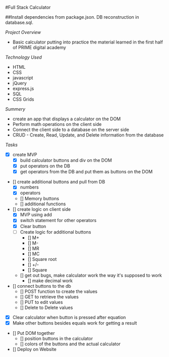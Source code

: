 #Full Stack Calculator

##Install dependencies from package.json.  DB reconstruction in database.sql.

*Project Overview*
- Basic calculator putting into practice the material learned in the first half of PRIME digital academy

*Technology Used*
- HTML
- CSS
- javascript
- jQuery
- express.js
- SQL
- CSS Grids

*Summery*
- create an app that displays a calculator on the DOM
- Perform math operations on the client side
- Connect the client side to a database on the server side
- CRUD - Create, Read, Update, and Delete information from the database

*Tasks*

- [x] create MVP
  - [x] build calculator buttons and div on the DOM
  - [x] put operators on the DB
  - [x] get operators from the DB and put them as buttons on the DOM
- [] create additional buttons and pull from DB
  - [x] numbers
  - [x] operators
  - [] Memory buttons
  - [] additional functions
- [] create logic on client side
  - [x] MVP using add
  - [x] switch statement for other operators
  - [X] Clear button
  - [ ] Create logic for additional buttons
    - [] M+
    - [] M-
    - [] MR
    - [] MC
    - [] Square root
    - [] +/-
    - [] Square
  - [] get out bugs, make calculator work the way it's supposed to work
    - [] make decimal work
- [] connect buttons to the db
  - [] POST function to create the values
  - [] GET to retrieve the values
  - [] PUT to edit values
  - [] Delete to Delete values
- [x] Clear calculator when button is pressed after equation
- [x] Make other buttons besides equals work for getting a result
- [] Put DOM together
  - [] position buttons in the calculator
  - [] colors of the buttons and the actual calculator
- [] Deploy on Website
